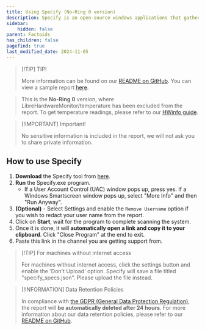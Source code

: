 ```yaml
---
title: Using Specify (No-Ring 0 version)
description: Specify is an open-source windows applications that gathers various data to help us troubleshoot your computer.
sidebar:
    hidden: false
parent: Factoids
has_children: false
pagefind: true
last_modified_date: 2024-11-05
---
```

> [!TIP] TIP!
> 
> More information can be found on our [README on GitHub](https://github.com/Spec-ify/specify/blob/main/README.md). You can view a sample report [here](https://spec-ify.com/profile/demo-noring0).

> This is the **No-Ring 0** version, where LibreHardwareMonitor/temperature has been excluded from the report. To get temperature readings, please refer to our [HWinfo guide](/guides/hwinfo).

> [!IMPORTANT] Important!
>
> No sensitive information is included in the report, we will not ask you to share private information.

## How to use Specify

1. **Download** the Specify tool from [here](https://github.com/Spec-ify/specify/releases/latest/download/Specify_noring0.exe).
2. **Run** the Specify.exe program.
    - If a User Account Control (UAC) window pops up, press yes. If a Windows Smartscreen window pops up, select "More Info" and then "Run Anyway".
3. **(Optional)** - Select Settings and enable the `Remove Username` option if you wish to redact your user name from the report.
4. Click on **Start**, wait for the program to complete scanning the system.
5. Once it is done, it will **automatically open a link and copy it to your clipboard**. Click "Close Program" at the end to exit.
6. Paste this link in the channel you are getting support from.



> [!TIP] For machines without internet access
>
> For machines without internet access, click the settings button and enable the 'Don't Upload' option. Specify will save a file titled "specify_specs.json". Please upload the file instead.

> [!INFORMATION] Data Retention Policies
>
> In compliance with [the GDPR (General Data Protection Regulation)](https://gdpr-info.eu/), the report will **be automatically deleted after 24 hours**. For more information about our data retention policies, please refer to our [README on GitHub](https://github.com/Spec-ify/specify/blob/main/README.md).